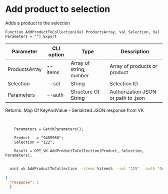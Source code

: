 ﻿---
sidebar_position: 5
---

# Add product to selection
 Adds a product to the selection



`Function AddProductToCollection(Val ProductsArray, Val Selection, Val Parameters = "") Export`

  | Parameter | CLI option | Type | Description |
  |-|-|-|-|
  | ProductsArray | --items | Array of string, number | Array of products or product |
  | Selection | --sel | String | Selection ID |
  | Parameters | --auth | Structure Of String | Authorization JSON or path to .json |

  
  Returns:  Map Of KeyAndValue - Serialized JSON response from VK

<br/>




```bsl title="Code example"
    Parameters = GetVKParameters();

    Product   = "9485960";
    Selection = "122";

    Result = OPI_VK.AddProductToCollection(Product, Selection, Parameters);
```



```sh title="CLI command example"
    
  oint vk AddProductToCollection --items %items% --sel "125" --auth "GetVKParameters()"

```

```json title="Result"
{
  "response": 1
  }
```

